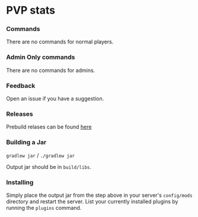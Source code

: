 # PVP stats


### Commands
There are no commands for normal players.

### Admin Only commands
There are no commands for admins.


### Feedback
Open an issue if you have a suggestion.

### Releases
Prebuild relases can be found [here](https://github.com/J-VdS/ForceTeamPlugin/releases)

### Building a Jar 

`gradlew jar` / `./gradlew jar`

Output jar should be in `build/libs`.


### Installing

Simply place the output jar from the step above in your server's `config/mods` directory and restart the server.
List your currently installed plugins by running the `plugins` command.
